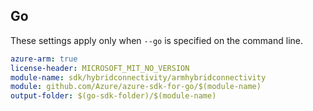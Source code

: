 ## Go

These settings apply only when `--go` is specified on the command line.

```yaml $(go) && $(track2)
azure-arm: true
license-header: MICROSOFT_MIT_NO_VERSION
module-name: sdk/hybridconnectivity/armhybridconnectivity
module: github.com/Azure/azure-sdk-for-go/$(module-name)
output-folder: $(go-sdk-folder)/$(module-name)
```
